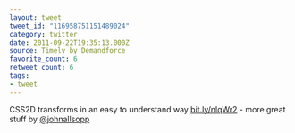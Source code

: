 ```yaml
---
layout: tweet
tweet_id: "116958751151489024"
category: twitter
date: 2011-09-22T19:35:13.000Z
source: Timely by Demandforce
favorite_count: 6
retweet_count: 6
tags:
- tweet
---
```


CSS2D transforms in an easy to understand way [bit.ly/nlqWr2](http://bit.ly/nlqWr2)  - more great stuff by [@johnallsopp](https://twitter.com/@johnallsopp)
